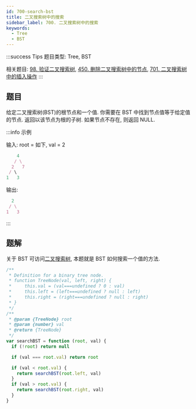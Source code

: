 ```yaml
---
id: 700-search-bst
title: 二叉搜索树中的搜索
sidebar_label: 700. 二叉搜索树中的搜索
keywords:
  - Tree
  - BST
---
```


:::success Tips
题目类型: Tree, BST

相关题目: [98. 验证二叉搜索树](/leetcode/medium/98-is-valid-bst), [450. 删除二叉搜索树中的节点](/leetcode/medium/450-delete-node), [701. 二叉搜索树中的插入操作](/leetcode/medium/701-insert-into-bst)
:::

## 题目

给定二叉搜索树(BST)的根节点和一个值. 你需要在 BST 中找到节点值等于给定值的节点. 返回以该节点为根的子树. 如果节点不存在, 则返回 NULL.

:::info 示例

输入: root = 如下, val = 2

```ts
    4
   / \
  2   7
 / \
1   3
```

输出:

```ts
  2
 / \
1   3
```

:::

## 题解

关于 BST 可访问[二叉搜索树](/data-structure/tree/bst), 本题就是 BST 如何搜索一个值的方法.

```ts
/**
 * Definition for a binary tree node.
 * function TreeNode(val, left, right) {
 *     this.val = (val===undefined ? 0 : val)
 *     this.left = (left===undefined ? null : left)
 *     this.right = (right===undefined ? null : right)
 * }
 */
/**
 * @param {TreeNode} root
 * @param {number} val
 * @return {TreeNode}
 */
var searchBST = function (root, val) {
  if (!root) return null

  if (val === root.val) return root

  if (val < root.val) {
    return searchBST(root.left, val)
  }
  if (val > root.val) {
    return searchBST(root.right, val)
  }
}
```
